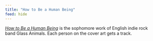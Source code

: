 ```yaml
---
title: "How to Be a Human Being"
feed: hide
---
```


_[How to Be a Human Being](https://www.allmusic.com/album/how-to-be-a-human-being-mw0002957549)_ is the sophomore work of English indie rock band Glass Animals. Each person on the cover art gets a track. 